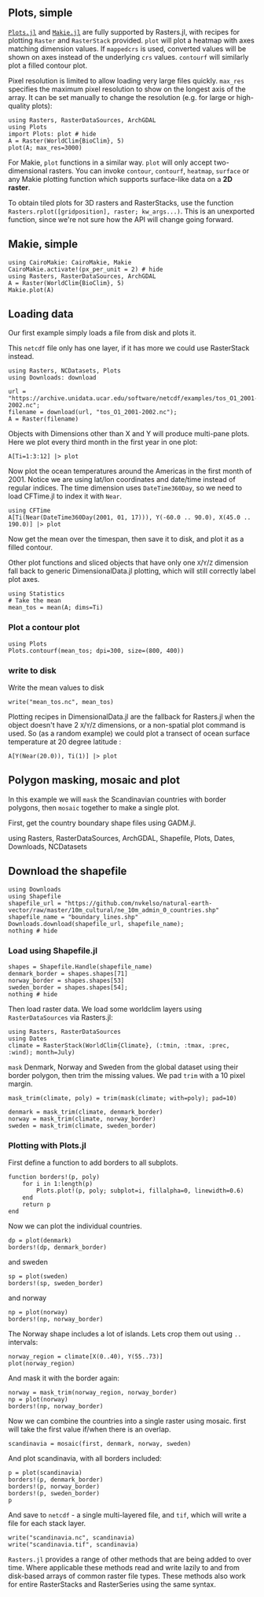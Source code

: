 ## Plots, simple
[`Plots.jl`](https://github.com/JuliaPlots/Plots.jl) and [`Makie.jl`](https://makie.org) are fully supported by
Rasters.jl, with recipes for plotting `Raster` and `RasterStack` provided. `plot`
will plot a heatmap with axes matching dimension values. If `mappedcrs` is used,
converted values will be shown on axes instead of the underlying `crs` values.
`contourf` will similarly plot a filled contour plot.

Pixel resolution is limited to allow loading very large files quickly. `max_res` 
specifies the maximum pixel resolution to show on the longest axis of the array.
It can be set manually to change the resolution (e.g. for large or high-quality plots):

````@example plots
using Rasters, RasterDataSources, ArchGDAL
using Plots
import Plots: plot # hide 
A = Raster(WorldClim{BioClim}, 5)
plot(A; max_res=3000)
````

For Makie, `plot` functions in a similar way.  `plot` will only accept two-dimensional rasters.
You can invoke `contour`, `contourf`, `heatmap`, `surface` or any Makie plotting function which
supports surface-like data on a **2D raster**.

To obtain tiled plots for 3D rasters and RasterStacks, use the function `Rasters.rplot([gridposition], raster; kw_args...)`. 
This is an unexported function, since we're not sure how the API will change going forward.

## Makie, simple

````@example plots
using CairoMakie: CairoMakie, Makie
CairoMakie.activate!(px_per_unit = 2) # hide
using Rasters, RasterDataSources, ArchGDAL
A = Raster(WorldClim{BioClim}, 5)
Makie.plot(A)
````

## Loading data
Our first example simply loads a file from disk and plots it.

This `netcdf` file only has one layer, if it has more we could use RasterStack instead.

````@example plots
using Rasters, NCDatasets, Plots
using Downloads: download

url = "https://archive.unidata.ucar.edu/software/netcdf/examples/tos_O1_2001-2002.nc";
filename = download(url, "tos_O1_2001-2002.nc");
A = Raster(filename)
````

Objects with Dimensions other than X and Y will produce multi-pane plots. Here we plot every third month in
the first year in one plot:

````@example plots
A[Ti=1:3:12] |> plot
````

Now plot the ocean temperatures around the Americas in the first month of 2001.
Notice we are using lat/lon coordinates and date/time instead of regular
indices. The time dimension uses `DateTime360Day`, so we need to load CFTime.jl
to index it with `Near`.

````@example plots
using CFTime
A[Ti(Near(DateTime360Day(2001, 01, 17))), Y(-60.0 .. 90.0), X(45.0 .. 190.0)] |> plot 
````

Now get the mean over the timespan, then save it to disk, and plot it as a
filled contour.

Other plot functions and sliced objects that have only one `X`/`Y`/`Z` dimension
fall back to generic DimensionalData.jl plotting, which will still correctly
label plot axes.

````@example plots
using Statistics
# Take the mean
mean_tos = mean(A; dims=Ti)
````

### Plot a contour plot

````@example plots
using Plots
Plots.contourf(mean_tos; dpi=300, size=(800, 400))
````
### write to disk
Write the mean values to disk

````@example plots
write("mean_tos.nc", mean_tos)
````

Plotting recipes in DimensionalData.jl are the fallback for Rasters.jl when the
object doesn't have 2 `X`/`Y`/`Z` dimensions, or a non-spatial plot command is
used. So (as a random example) we could plot a transect of ocean surface
temperature at 20 degree latitude :

````@example plots
A[Y(Near(20.0)), Ti(1)] |> plot
````
## Polygon masking, mosaic and plot

In this example we will `mask` the Scandinavian countries with border polygons,
then `mosaic` together to make a single plot. 

First, get the country boundary shape files using GADM.jl.

using Rasters, RasterDataSources, ArchGDAL, Shapefile, Plots, Dates, Downloads, NCDatasets

## Download the shapefile
````@example plots
using Downloads
using Shapefile
shapefile_url = "https://github.com/nvkelso/natural-earth-vector/raw/master/10m_cultural/ne_10m_admin_0_countries.shp"
shapefile_name = "boundary_lines.shp"
Downloads.download(shapefile_url, shapefile_name);
nothing # hide
````
### Load using Shapefile.jl

````@example plots
shapes = Shapefile.Handle(shapefile_name)
denmark_border = shapes.shapes[71]
norway_border = shapes.shapes[53]
sweden_border = shapes.shapes[54];
nothing # hide
````

Then load raster data. We load some worldclim layers using `RasterDataSources` via Rasters.jl:

````@example plots
using Rasters, RasterDataSources
using Dates
climate = RasterStack(WorldClim{Climate}, (:tmin, :tmax, :prec, :wind); month=July)
````

`mask` Denmark, Norway and Sweden from the global dataset using their border polygon,
then trim the missing values. We pad `trim` with a 10 pixel margin.

````@example plots
mask_trim(climate, poly) = trim(mask(climate; with=poly); pad=10)

denmark = mask_trim(climate, denmark_border)
norway = mask_trim(climate, norway_border)
sweden = mask_trim(climate, sweden_border)
````

### Plotting with Plots.jl
First define a function to add borders to all subplots.

````@example plots
function borders!(p, poly)
    for i in 1:length(p)
        Plots.plot!(p, poly; subplot=i, fillalpha=0, linewidth=0.6)
    end
    return p
end
````

Now we can plot the individual countries.

````@example plots
dp = plot(denmark)
borders!(dp, denmark_border)
````

and sweden

````@example plots
sp = plot(sweden)
borders!(sp, sweden_border)
````

and norway

````@example plots
np = plot(norway)
borders!(np, norway_border)
````

The Norway shape includes a lot of islands. Lets crop them out using `..` intervals:

````@example plots
norway_region = climate[X(0..40), Y(55..73)]
plot(norway_region)
````
And mask it with the border again:

````@example plots
norway = mask_trim(norway_region, norway_border)
np = plot(norway)
borders!(np, norway_border)
````

Now we can combine the countries into a single raster using mosaic. first will take the first value if/when there is an overlap.

````@example plots
scandinavia = mosaic(first, denmark, norway, sweden)
````

And plot scandinavia, with all borders included:

````@example plots
p = plot(scandinavia)
borders!(p, denmark_border)
borders!(p, norway_border)
borders!(p, sweden_border)
p
````

And save to `netcdf` - a single multi-layered file, and `tif`, which will write a file for each stack layer.

````@example plots
write("scandinavia.nc", scandinavia)
write("scandinavia.tif", scandinavia)
````

`Rasters.jl` provides a range of other methods that are being added to over time. Where applicable these methods
read and write lazily to and from disk-based arrays of common raster file types. These methods also work for
entire RasterStacks and RasterSeries using the same syntax.

